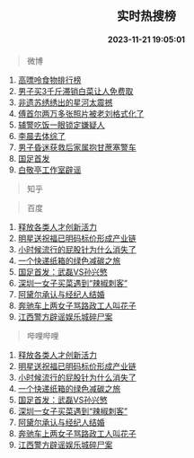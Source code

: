 <div align="center"><h2>实时热搜榜</h2><h4>2023-11-21 19:05:01</h4></div>

> 微博  

1. [高嘌呤食物排行榜](https://s.weibo.com/weibo?q=%E9%AB%98%E5%98%8C%E5%91%A4%E9%A3%9F%E7%89%A9%E6%8E%92%E8%A1%8C%E6%A6%9C&t=31&band_rank=1&Refer=top)<br />
2. [男子买3千斤滞销白菜让人免费取](https://s.weibo.com/weibo?q=%23%E7%94%B7%E5%AD%90%E4%B9%B03%E5%8D%83%E6%96%A4%E6%BB%9E%E9%94%80%E7%99%BD%E8%8F%9C%E8%AE%A9%E4%BA%BA%E5%85%8D%E8%B4%B9%E5%8F%96%23&t=31&band_rank=2&Refer=top)<br />
3. [非遗苏绣绣出的星河太震撼](https://s.weibo.com/weibo?q=%23%E9%9D%9E%E9%81%97%E8%8B%8F%E7%BB%A3%E7%BB%A3%E5%87%BA%E7%9A%84%E6%98%9F%E6%B2%B3%E5%A4%AA%E9%9C%87%E6%92%BC%23&t=31&band_rank=3&Refer=top)<br />
4. [傅首尔两万多张照片被老刘格式化了](https://s.weibo.com/weibo?q=%23%E5%82%85%E9%A6%96%E5%B0%94%E4%B8%A4%E4%B8%87%E5%A4%9A%E5%BC%A0%E7%85%A7%E7%89%87%E8%A2%AB%E8%80%81%E5%88%98%E6%A0%BC%E5%BC%8F%E5%8C%96%E4%BA%86%23&t=31&band_rank=4&Refer=top)<br />
5. [辅警吃饭一眼锁定嫌疑人](https://s.weibo.com/weibo?q=%23%E8%BE%85%E8%AD%A6%E5%90%83%E9%A5%AD%E4%B8%80%E7%9C%BC%E9%94%81%E5%AE%9A%E5%AB%8C%E7%96%91%E4%BA%BA%23&t=31&band_rank=5&Refer=top)<br />
6. [李晨去体综了](https://s.weibo.com/weibo?q=%23%E6%9D%8E%E6%99%A8%E5%8E%BB%E4%BD%93%E7%BB%BC%E4%BA%86%23&t=31&band_rank=6&Refer=top)<br />
7. [男子昏迷获救后家属抱甘蔗塞警车](https://s.weibo.com/weibo?q=%23%E7%94%B7%E5%AD%90%E6%98%8F%E8%BF%B7%E8%8E%B7%E6%95%91%E5%90%8E%E5%AE%B6%E5%B1%9E%E6%8A%B1%E7%94%98%E8%94%97%E5%A1%9E%E8%AD%A6%E8%BD%A6%23&t=31&band_rank=7&Refer=top)<br />
8. [国足首发](https://s.weibo.com/weibo?q=%E5%9B%BD%E8%B6%B3%E9%A6%96%E5%8F%91&t=31&band_rank=8&Refer=top)<br />
9. [白敬亭工作室辟谣](https://s.weibo.com/weibo?q=%E7%99%BD%E6%95%AC%E4%BA%AD%E5%B7%A5%E4%BD%9C%E5%AE%A4%E8%BE%9F%E8%B0%A3&t=31&band_rank=9&Refer=top)<br />

> 知乎  


> 百度  

1. [释放各类人才创新活力](https://www.baidu.com/s?wd=%E9%87%8A%E6%94%BE%E5%90%84%E7%B1%BB%E4%BA%BA%E6%89%8D%E5%88%9B%E6%96%B0%E6%B4%BB%E5%8A%9B&sa=fyb_news&rsv_dl=fyb_news)<br />
2. [明星送祝福已明码标价形成产业链](https://www.baidu.com/s?wd=%E6%98%8E%E6%98%9F%E9%80%81%E7%A5%9D%E7%A6%8F%E5%B7%B2%E6%98%8E%E7%A0%81%E6%A0%87%E4%BB%B7%E5%BD%A2%E6%88%90%E4%BA%A7%E4%B8%9A%E9%93%BE&sa=fyb_news&rsv_dl=fyb_news)<br />
3. [小时候流行的屁股针为什么消失了](https://www.baidu.com/s?wd=%E5%B0%8F%E6%97%B6%E5%80%99%E6%B5%81%E8%A1%8C%E7%9A%84%E5%B1%81%E8%82%A1%E9%92%88%E4%B8%BA%E4%BB%80%E4%B9%88%E6%B6%88%E5%A4%B1%E4%BA%86&sa=fyb_news&rsv_dl=fyb_news)<br />
4. [一个快递纸箱的绿色减碳之旅](https://www.baidu.com/s?wd=%E4%B8%80%E4%B8%AA%E5%BF%AB%E9%80%92%E7%BA%B8%E7%AE%B1%E7%9A%84%E7%BB%BF%E8%89%B2%E5%87%8F%E7%A2%B3%E4%B9%8B%E6%97%85&sa=fyb_news&rsv_dl=fyb_news)<br />
5. [国足首发：武磊VS孙兴慜](https://www.baidu.com/s?wd=%E5%9B%BD%E8%B6%B3%E9%A6%96%E5%8F%91%EF%BC%9A%E6%AD%A6%E7%A3%8AVS%E5%AD%99%E5%85%B4%E6%85%9C&sa=fyb_news&rsv_dl=fyb_news)<br />
6. [深圳一女子买菜遇到“辣椒刺客”](https://www.baidu.com/s?wd=%E6%B7%B1%E5%9C%B3%E4%B8%80%E5%A5%B3%E5%AD%90%E4%B9%B0%E8%8F%9C%E9%81%87%E5%88%B0%E2%80%9C%E8%BE%A3%E6%A4%92%E5%88%BA%E5%AE%A2%E2%80%9D&sa=fyb_news&rsv_dl=fyb_news)<br />
7. [阿黛尔承认与经纪人结婚](https://www.baidu.com/s?wd=%E9%98%BF%E9%BB%9B%E5%B0%94%E6%89%BF%E8%AE%A4%E4%B8%8E%E7%BB%8F%E7%BA%AA%E4%BA%BA%E7%BB%93%E5%A9%9A&sa=fyb_news&rsv_dl=fyb_news)<br />
8. [奔驰车上两女子骂路政工人叫花子](https://www.baidu.com/s?wd=%E5%A5%94%E9%A9%B0%E8%BD%A6%E4%B8%8A%E4%B8%A4%E5%A5%B3%E5%AD%90%E9%AA%82%E8%B7%AF%E6%94%BF%E5%B7%A5%E4%BA%BA%E5%8F%AB%E8%8A%B1%E5%AD%90&sa=fyb_news&rsv_dl=fyb_news)<br />
9. [江西警方辟谣娱乐城碎尸案](https://www.baidu.com/s?wd=%E6%B1%9F%E8%A5%BF%E8%AD%A6%E6%96%B9%E8%BE%9F%E8%B0%A3%E5%A8%B1%E4%B9%90%E5%9F%8E%E7%A2%8E%E5%B0%B8%E6%A1%88&sa=fyb_news&rsv_dl=fyb_news)<br />

> 哔哩哔哩  

1. [释放各类人才创新活力](https://www.baidu.com/s?wd=%E9%87%8A%E6%94%BE%E5%90%84%E7%B1%BB%E4%BA%BA%E6%89%8D%E5%88%9B%E6%96%B0%E6%B4%BB%E5%8A%9B&sa=fyb_news&rsv_dl=fyb_news)<br />
2. [明星送祝福已明码标价形成产业链](https://www.baidu.com/s?wd=%E6%98%8E%E6%98%9F%E9%80%81%E7%A5%9D%E7%A6%8F%E5%B7%B2%E6%98%8E%E7%A0%81%E6%A0%87%E4%BB%B7%E5%BD%A2%E6%88%90%E4%BA%A7%E4%B8%9A%E9%93%BE&sa=fyb_news&rsv_dl=fyb_news)<br />
3. [小时候流行的屁股针为什么消失了](https://www.baidu.com/s?wd=%E5%B0%8F%E6%97%B6%E5%80%99%E6%B5%81%E8%A1%8C%E7%9A%84%E5%B1%81%E8%82%A1%E9%92%88%E4%B8%BA%E4%BB%80%E4%B9%88%E6%B6%88%E5%A4%B1%E4%BA%86&sa=fyb_news&rsv_dl=fyb_news)<br />
4. [一个快递纸箱的绿色减碳之旅](https://www.baidu.com/s?wd=%E4%B8%80%E4%B8%AA%E5%BF%AB%E9%80%92%E7%BA%B8%E7%AE%B1%E7%9A%84%E7%BB%BF%E8%89%B2%E5%87%8F%E7%A2%B3%E4%B9%8B%E6%97%85&sa=fyb_news&rsv_dl=fyb_news)<br />
5. [国足首发：武磊VS孙兴慜](https://www.baidu.com/s?wd=%E5%9B%BD%E8%B6%B3%E9%A6%96%E5%8F%91%EF%BC%9A%E6%AD%A6%E7%A3%8AVS%E5%AD%99%E5%85%B4%E6%85%9C&sa=fyb_news&rsv_dl=fyb_news)<br />
6. [深圳一女子买菜遇到“辣椒刺客”](https://www.baidu.com/s?wd=%E6%B7%B1%E5%9C%B3%E4%B8%80%E5%A5%B3%E5%AD%90%E4%B9%B0%E8%8F%9C%E9%81%87%E5%88%B0%E2%80%9C%E8%BE%A3%E6%A4%92%E5%88%BA%E5%AE%A2%E2%80%9D&sa=fyb_news&rsv_dl=fyb_news)<br />
7. [阿黛尔承认与经纪人结婚](https://www.baidu.com/s?wd=%E9%98%BF%E9%BB%9B%E5%B0%94%E6%89%BF%E8%AE%A4%E4%B8%8E%E7%BB%8F%E7%BA%AA%E4%BA%BA%E7%BB%93%E5%A9%9A&sa=fyb_news&rsv_dl=fyb_news)<br />
8. [奔驰车上两女子骂路政工人叫花子](https://www.baidu.com/s?wd=%E5%A5%94%E9%A9%B0%E8%BD%A6%E4%B8%8A%E4%B8%A4%E5%A5%B3%E5%AD%90%E9%AA%82%E8%B7%AF%E6%94%BF%E5%B7%A5%E4%BA%BA%E5%8F%AB%E8%8A%B1%E5%AD%90&sa=fyb_news&rsv_dl=fyb_news)<br />
9. [江西警方辟谣娱乐城碎尸案](https://www.baidu.com/s?wd=%E6%B1%9F%E8%A5%BF%E8%AD%A6%E6%96%B9%E8%BE%9F%E8%B0%A3%E5%A8%B1%E4%B9%90%E5%9F%8E%E7%A2%8E%E5%B0%B8%E6%A1%88&sa=fyb_news&rsv_dl=fyb_news)<br />
